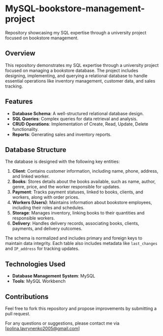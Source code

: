 # MySQL-bookstore-management-project
Repository showcasing my SQL expertise through a university project focused on bookstore management.

## Overview
This repository demonstrates my SQL expertise through a university project focused on managing a bookstore database. The project includes designing, implementing, and querying a relational database to handle essential operations like inventory management, customer data, and sales tracking.

## Features
- **Database Schema**: A well-structured relational database design.
- **SQL Queries**: Complex queries for data retrieval and analysis.
- **CRUD Operations**: Implementation of Create, Read, Update, Delete functionality.
- **Reports**: Generating sales and inventory reports.

## Database Structure
The database is designed with the following key entities:

1. **Client**: Contains customer information, including name, phone, address, and linked worker.
2. **Books**: Stores details about the books available, such as name, author, genre, price, and the worker responsible for updates.
3. **Payment**: Tracks payment statuses, linked to books, clients, and workers, along with order prices.
4. **Workers (Users)**: Maintains information about bookstore employees, including their roles and schedules.
5. **Storage**: Manages inventory, linking books to their quantities and responsible workers.
6. **Delivery**: Handles delivery records, associating books, clients, payments, and delivery outcomes.

The schema is normalized and includes primary and foreign keys to maintain data integrity. Each table also includes metadata like `last_changes` and `IP_address` for tracking updates.

## Technologies Used
- **Database Management System**: MySQL
- **Tools**: MySQL Workbench

## Contributions
Feel free to fork this repository and propose improvements by submitting a pull request. 

For any questions or suggestions, please contact me via [polina.lavrynenko2005@gmail.com]
